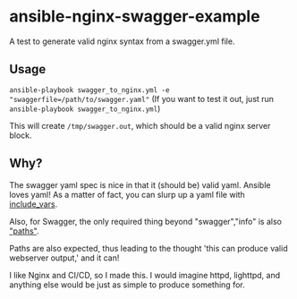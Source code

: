 # ansible-nginx-swagger-example
A test to generate valid nginx syntax from a swagger.yml file.

## Usage
`ansible-playbook swagger_to_nginx.yml -e "swaggerfile=/path/to/swagger.yaml"`
(If you want to test it out, just run `ansible-playbook swagger_to_nginx.yml`)

This will create `/tmp/swagger.out`, which should be a valid nginx server block.

## Why?
The swagger yaml spec is nice in that it (should be) valid yaml.
Ansible loves yaml!  As a matter of fact, you can slurp up a yaml file with [include_vars](http://docs.ansible.com/ansible/include_vars_module.html).

Also, for Swagger, the only required thing beyond "swagger","info" is also ["paths"](http://swagger.io/specification/#fixed-fields-15).

Paths are also expected, thus leading to the thought 'this can produce valid webserver output,' and it can!

I like Nginx and CI/CD, so I made this.  I would imagine httpd, lighttpd, and anything else would be just as simple to produce something for.
